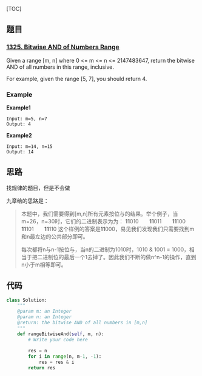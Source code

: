 [TOC]

## 题目

### [1325. Bitwise AND of Numbers Range](https://www.lintcode.com/problem/bitwise-and-of-numbers-range/description)

Given a range [m, n] where 0 <= m <= n <= 2147483647, return the bitwise AND of all numbers in this range, inclusive.

For example, given the range [5, 7], you should return 4.

### Example

**Example1**

```
Input: m=5, n=7
Output: 4
```

**Example2**

```
Input: m=14, n=15
Output: 14
```

## 思路

找规律的题目，但是不会做

九章给的思路是：

> 本题中，我们需要得到[m,n]所有元素按位与的结果。举个例子，当m=26，n=30时，它们的二进制表示为为：
> **11**010　　**11**011　　**11**100　　**11**101　　**11**110
> 这个样例的答案是**11**000，易见我们发现我们只需要找到m和n最左边的公共部分即可。
>
> 每次都将n与n-1按位与，当n的二进制为1010时，1010 & 1001 = 1000，相当于把二进制位的最后一个1去掉了。因此我们不断的做n^n-1的操作，直到n小于m相等即可。

## 代码

```python
class Solution:
    """
    @param m: an Integer
    @param n: an Integer
    @return: the bitwise AND of all numbers in [m,n]
    """
    def rangeBitwiseAnd(self, m, n):
        # Write your code here
        
        res = n
        for i in range(n, m-1, -1):
            res = res & i
        return res
```


